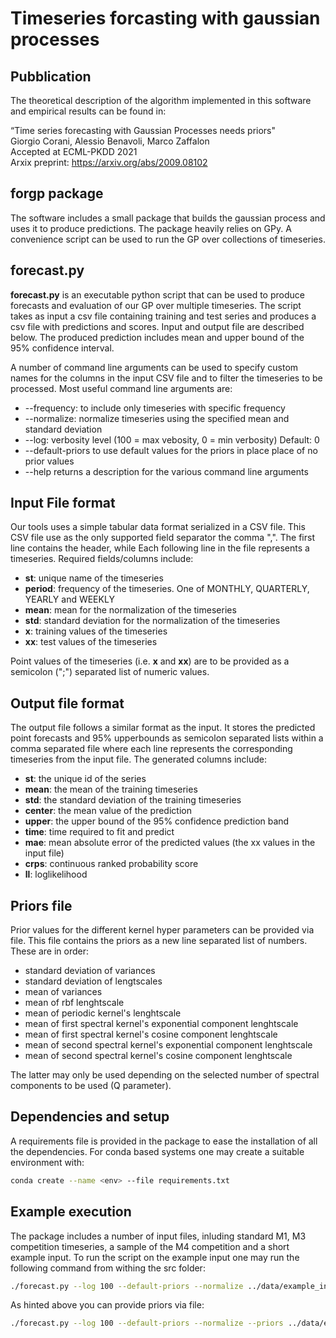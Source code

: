 # Timeseries forcasting with gaussian processes

## Pubblication
The theoretical description of the algorithm implemented in this software and empirical results can be found in:

“Time series forecasting with Gaussian Processes needs priors"\
Giorgio Corani, Alessio Benavoli, Marco Zaffalon\
Accepted at ECML-PKDD 2021\
Arxix preprint: https://arxiv.org/abs/2009.08102


## forgp package
The software includes a small package that builds the gaussian process and uses it to produce predictions. The package heavily relies on GPy. 
A convenience script can be used to run the GP over collections of timeseries.

## **forecast&#46;py**
__forecast&#46;py__ is an executable python script that can be used to produce forecasts and evaluation of our GP over multiple timeseries. The script takes as input a csv file containing training and test series and produces a csv file with predictions and scores. Input and output file are described below. 
The produced prediction includes mean and upper bound of the 95% confidence interval.

A number of command line arguments can be used to specify custom names for the columns in the input CSV file and to filter the timeseries to be processed. 
Most useful command line arguments are:

 * --frequency: to include only timeseries with specific frequency
 * --normalize: normalize timeseries using the specified mean and standard deviation
 * --log: verbosity level (100 = max vebosity, 0 = min verbosity) Default: 0
 * --default-priors to use default values for the priors in place place of no prior values
 * --help returns a description for the various command line arguments


## Input File format
Our tools uses a simple tabular data format serialized in a CSV file. This CSV file use as the only supported field separator the comma ",". 
The first line contains the header, while Each following line in the file represents a timeseries. Required fields/columns include:

 * __st__: unique name of the timeseries
 * __period__: frequency of the timeseries. One of MONTHLY, QUARTERLY, YEARLY and WEEKLY
 * __mean__: mean for the normalization of the timeseries
 * __std__: standard deviation for the normalization of the timeseries
 * __x__: training values of the timeseries
 * __xx__: test values of the timeseries

Point values of the timeseries (i.e. __x__ and __xx__) are to be provided as a semicolon (";") separated list of numeric values. 

## Output file format
The output file follows a similar format as the input. It stores the predicted point forecasts and 95% upperbounds as semicolon separated lists within a comma separated file where each line represents the corresponding timeseries from the input file.
The generated columns include:

 * __st__: the unique id of the series
 * __mean__: the mean of the training timeseries
 * __std__: the standard deviation of the training timeseries
 * __center__: the mean value of the prediction
 * __upper__: the upper bound of the 95% confidence prediction band 
 * __time__: time required to fit and predict
 * __mae__: mean absolute error of the predicted values (the xx values in the input file)
 * __crps__: continuous ranked probability score
 * __ll__: loglikelihood 

## Priors file
Prior values for the different kernel hyper parameters can be provided via file. This file contains the priors as a new line separated list of numbers. These are in order:
    
 * standard deviation of variances 
 * standard deviation of lengtscales
 * mean of variances
 * mean of rbf lenghtscale 
 * mean of periodic kernel's lenghtscale
 * mean of first spectral kernel's exponential component lenghtscale
 * mean of first spectral kernel's cosine component lenghtscale
 * mean of second spectral kernel's exponential component lenghtscale
 * mean of second spectral kernel's cosine component lenghtscale
 
The latter may only be used depending on the selected number of spectral components to be used (Q parameter).

## Dependencies and setup
A requirements file is provided in the package to ease the installation of all the dependencies. For conda based systems one may create a suitable environment with:

```sh 
conda create --name <env> --file requirements.txt
```

## Example execution
The package includes a number of input files, inluding standard M1, M3 competition timeseries, a sample of the M4 competition and a short example input.
To run the script on the example input one may run the following command from withing the src folder:

```sh
./forecast.py --log 100 --default-priors --normalize ../data/example_input example_output
```

As hinted above you can provide priors via file:

```sh
./forecast.py --log 100 --default-priors --normalize --priors ../data/example_priors ../data/example_input example_output
```

